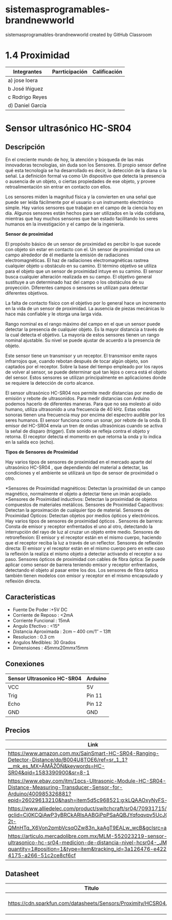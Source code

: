 # sistemasprogramables-brandnewworld
sistemasprogramables-brandnewworld created by GitHub Classroom
# 1.4 Proximidad
|  Integrantes  | Parrticipación | Calificación |
|---------------|----------------|--------------|
| a) jose loera |                |              |
| b  José Iñiguez          |                |              |
| c  Rodrigo Reyes            |                |              |
| d) Daniel García             |                |              |

# Sensor ultrasónico HC-SR04
## Descripción

En el creciente mundo de hoy, la atención y búsqueda de las más innovadoras tecnologías, sin duda son los Sensores. El propio sensor define qué esta tecnología se ha desarrollado es decir, la detección de la diana o la señal. La definición formal va como Un dispositivo que detecta la presencia o ausencia de un objeto, o ciertas propiedades de ese objeto, y provee retroalimentación sin entrar en contacto con ellos.

Los sensores miden la magnitud física y la convierten en una señal que puede ser leída fácilmente por el usuario o un instrumento electrónico simple. Hay varios sensores que trabajan en el campo de la ciencia hoy en día. Algunos sensores están hechos para ser utilizados en la vida cotidiana, mientras que hay muchos sensores que han estado facilitando los seres humanos en la investigación y el campo de la ingeniería.

**Sensor de proximidad**

El propósito básico de un sensor de proximidad es percibir lo que sucede con objeto sin estar en contacto con el. Un sensor de proximidad crea un campo alrededor de él mediante la emisión de radiaciones electromagnéticas. El haz de radiaciones electromagnéticas rastrea cualquier objeto u obstáculo en su camino. El término objetivo se utiliza para el objeto que un sensor de proximidad intuye en su camino. El sensor busca cualquier alteración realizada en su campo. El objetivo general sustituye a un determinado haz del campo o los obstáculos de su proyección. Diferentes campos o sensores se utilizan para detectar diferentes objetivos.

La falta de contacto físico con el objetivo por lo general hace un incremento en la vida de un sensor de proximidad. La ausencia de piezas mecánicas lo hace más confiable y le otorga una larga vida.

Rango nominal es el rango máximo del campo en el que un sensor puede detectar la presencia de cualquier objeto. Es la mayor distancia a través de la cual detecta el objetivo. La mayoría de estos sensores tienen un rango nominal ajustable. Su nivel se puede ajustar de acuerdo a la presencia de objeto.

Este sensor tiene un transmisor y un receptor. El transmisor emite rayos infrarrojos que, cuando rebotan después de tocar algún objeto, son captados por el receptor. Sobre la base del tiempo empleado por los rayos de volver al sensor, se puede determinar qué tan lejos o cerca está el objeto del sensor. Estos sensores se utilizan principalmente en aplicaciones donde se requiere la detección de corto alcance.

El sensor ultrasónico HC-SR04 nos permite medir distancias por medio de emisión y rebote de ultrasonidos. Para medir distancias con Arduino podemos hacerlo de diferentes maneras.
Para que no sea molesto al oído humano, utiliza ultrasonido a una frecuencia de 40 kHz. Estas ondas sonoras tienen una frecuencia muy por encima del espectro audible por los seres humanos.
El sensor funciona como un sonar, por rebote de la onda. El emisor del HC-SR04 envía un tren de ondas ultrasónicas cuando se activa la señal de disparo (trigger). Este sonido se refleja contra el objeto y retorna. El receptor detecta el momento en que retorna la onda y lo indica en la salida eco (echo).

**Tipos de Sensores de Proximidad**

Hay varios tipos de sensores de proximidad en el mercado aparte del ultrasónico HC-SR04 , que dependiendo del material a  detectar, las condiciones y el ambiente se utilizará un tipo de sensor de proximidad o otro.

*Sensores de Proximidad magnéticos:
Detectan la proximidad de un campo magnético, normalmente el objeto a detectar tiene un imán acoplado.
*Sensores de Proximidad inductivos:
Detectan la proximidad de objetos compuestos de materiales metálicos.
Sensores de Proximidad Capacitivos:
Detectan la aproximación de cualquier tipo de material.
Sensores de Proximidad Ópticos:
Detectan objetos por medios ópticos y electrónicos. Hay varios tipos de sensores de proximidad ópticos .
Sensores de barrera:
Consta de emisor y receptor enfrentados el uno al otro, detectando la interrupción del rayo de luz al cruzar un objeto entre medio.
Sensores de retroreflexion:
El emisor y el receptor están en el mismo cuerpo, haciendo que el receptor reciba la luz a través de un reflector.
Sensores de reflexión directa:
El emisor y el receptor están en el mismo cuerpo pero en este caso la reflexión la realiza el mismo objeto a detectar activando el receptor a su paso.
Sensores ópticos de proximidad con cables de fibra óptica:
Se puede aplicar como sensor de barrera teniendo emisor y  receptor enfrentados, detectando el objeto al pasar entre los dos. Los sensores de fibra óptica también tienen  modelos con emisor y receptor en el mismo encapsulado y reflexión directa.

## Caracteristicas 
 * Fuente De Poder :+5V DC
 * Corriente de Reposo : <2mA
 * Corriente Funcional : 15mA
 * Angulo Efectivo : <15°
 * Distancia Aproximada : 2cm – 400 cm/1″ – 13ft
 * Resolucion : 0.3 cm
 * Angulos Medibles: 30 Grados
 * Dimensiones : 45mmx20mmx15mm
 
## Conexiones 
 
 |  Sensor Ultrasonico HC-SR04 |  Arduino |
 |---------------|----------------|
|VCC|5V|
|Trig|Pin 11|
|Echo|Pin 12|
|GND| GND|
## Precios 
| Link  |  Precio(MXN)| Fuente  |
|---|---|---|
| https://www.amazon.com.mx/SainSmart-HC-SR04-Ranging-Detector-Distance/dp/B004U8TOE6/ref=sr_1_1?__mk_es_MX=ÅMÅŽÕÑ&keywords=HC-SR04&qid=1583390900&sr=8-1  | $127.92   | Amazon  |
| https://www.ebay.com/itm/1pcs-Ultrasonic-Module-HC-SR04-Distance-Measuring-Transducer-Sensor-for-Arduino/400985326881?epid=26029613210&hash=item5d5c968521:g:kLQAAOxyNyFS-xFw  | $19.80 | Ebay  |
| https://www.alliedelec.com/product/switchcraft/sr04/70931715/?gclid=Cj0KCQiAwP3yBRCkARIsAABGiPpPSaAQBJYqfoqvpv5UcJQ-2t-QMnHTq_X6Von2pmbVcsqOZw83n_kaAgT9EALw_wcB&gclsrc=aw.ds  | $177.85 |  Allied  |
| https://articulo.mercadolibre.com.mx/MLM-552023219-sensor-ultrasonico-hc-sr04-medicion-de-distancia-nivel-hcsr04-_JM?quantity=1#position=1&type=item&tracking_id=3a126476-e422-4175-a266-51c2ce8cf6cf  | $164 |  Mercado Libre  |

## Datasheet

|  Titulo |Tipo    |  Tamaño(KB) |Fecha   |
|---|---|---|---|
|https://cdn.sparkfun.com/datasheets/Sensors/Proximity/HCSR04.pdf   | PDF|  78KB | 3 Junio 2018|


